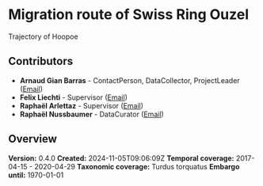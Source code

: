 # Migration route of Swiss Ring Ouzel

Trajectory of Hoopoe 

## Contributors

- **Arnaud Gian Barras** - ContactPerson, DataCollector, ProjectLeader ([Email](mailto:Arnaud.Barras@vogelwarte.ch))
- **Felix Liechti** - Supervisor ([Email](mailto:felix.liechti@vogelwarte.ch))
- **Raphaël Arlettaz** - Supervisor ([Email](mailto:))
- **Raphaël Nussbaumer** - DataCurator ([Email](mailto:raphael.nussbaumer@vogelwarte.ch))

## Overview

**Version:** 0.4.0
**Created:** 2024-11-05T09:06:09Z
**Temporal coverage:** 2017-04-15 - 2020-04-29
**Taxonomic coverage:** Turdus torquatus
**Embargo until:**  1970-01-01 

